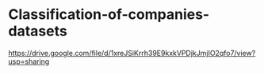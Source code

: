 # Classification-of-companies-datasets
https://drive.google.com/file/d/1xreJSiKrrh39E9kxkVPDjkJmjIO2qfo7/view?usp=sharing
